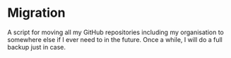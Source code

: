 # Migration

A script for moving all my GitHub repositories including my organisation to somewhere else if I ever need to in the future. Once a while, I will do a full backup just in case.
